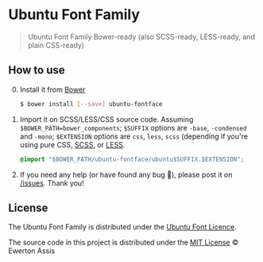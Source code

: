 # Ubuntu Font Family

> Ubuntu Font Family Bower-ready (also SCSS-ready, LESS-ready, and plain CSS-ready)

## How to use

0. Install it from [Bower](http://bower.io/)

   ```sh
   $ bower install [--save] ubuntu-fontface
   ```

1. Import it on SCSS/LESS/CSS source code. Assuming `$BOWER_PATH=bower_components`; `$SUFFIX` options
are `-base`, `-condensed` and `-mono`; `$EXTENSION` options are `css`, `less`, `scss` (depending
if you're using pure CSS, [SCSS](http://sass-lang.com/), or [LESS](http://lesscss.org/).

    ```css
    @import "$BOWER_PATH/ubuntu-fontface/ubuntu$SUFFIX.$EXTENSION";
    ```

2. If you need any help (or have found any bug &#x1f41e;), please post it on
<a href="issues">/issues</a>. Thank you!

## License

The Ubuntu Font Family is distributed under the [Ubuntu Font Licence](http://font.ubuntu.com/licence/).

The source code in this project is distributed under the [MIT License](http://earaujoassis.mit-license.org/) &copy; Ewerton Assis

